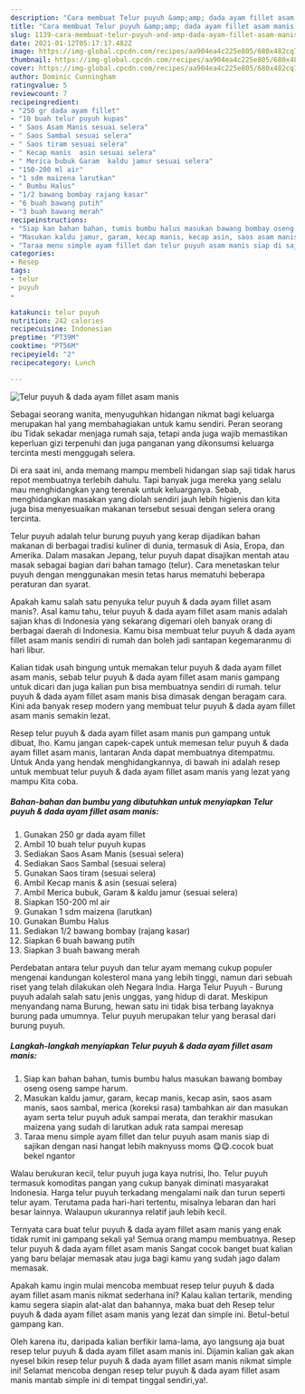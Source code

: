 ```yaml
---
description: "Cara membuat Telur puyuh &amp;amp; dada ayam fillet asam manis Sederhana dan Mudah Dibuat"
title: "Cara membuat Telur puyuh &amp;amp; dada ayam fillet asam manis Sederhana dan Mudah Dibuat"
slug: 1139-cara-membuat-telur-puyuh-and-amp-dada-ayam-fillet-asam-manis-sederhana-dan-mudah-dibuat
date: 2021-01-12T05:17:17.482Z
image: https://img-global.cpcdn.com/recipes/aa904ea4c225e805/680x482cq70/telur-puyuh-dada-ayam-fillet-asam-manis-foto-resep-utama.jpg
thumbnail: https://img-global.cpcdn.com/recipes/aa904ea4c225e805/680x482cq70/telur-puyuh-dada-ayam-fillet-asam-manis-foto-resep-utama.jpg
cover: https://img-global.cpcdn.com/recipes/aa904ea4c225e805/680x482cq70/telur-puyuh-dada-ayam-fillet-asam-manis-foto-resep-utama.jpg
author: Dominic Cunningham
ratingvalue: 5
reviewcount: 7
recipeingredient:
- "250 gr dada ayam fillet"
- "10 buah telur puyuh kupas"
- " Saos Asam Manis sesuai selera"
- " Saos Sambal sesuai selera"
- " Saos tiram sesuai selera"
- " Kecap manis  asin sesuai selera"
- " Merica bubuk Garam  kaldu jamur sesuai selera"
- "150-200 ml air"
- "1 sdm maizena larutkan"
- " Bumbu Halus"
- "1/2 bawang bombay rajang kasar"
- "6 buah bawang putih"
- "3 buah bawang merah"
recipeinstructions:
- "Siap kan bahan bahan, tumis bumbu halus masukan bawang bombay oseng oseng sampe harum."
- "Masukan kaldu jamur, garam, kecap manis, kecap asin, saos asam manis, saos sambal, merica (koreksi rasa) tambahkan air dan masukan ayam serta telur puyuh aduk sampai merata, dan terakhir masukan maizena yang sudah di larutkan aduk rata sampai meresap"
- "Taraa menu simple ayam fillet dan telur puyuh asam manis siap di sajikan dengan nasi hangat lebih maknyuss moms 😋😋.cocok buat bekel ngantor"
categories:
- Resep
tags:
- telur
- puyuh
- 

katakunci: telur puyuh  
nutrition: 242 calories
recipecuisine: Indonesian
preptime: "PT39M"
cooktime: "PT56M"
recipeyield: "2"
recipecategory: Lunch

---
```



![Telur puyuh &amp; dada ayam fillet asam manis](https://img-global.cpcdn.com/recipes/aa904ea4c225e805/680x482cq70/telur-puyuh-dada-ayam-fillet-asam-manis-foto-resep-utama.jpg)

Sebagai seorang wanita, menyuguhkan hidangan nikmat bagi keluarga merupakan hal yang membahagiakan untuk kamu sendiri. Peran seorang ibu Tidak sekadar menjaga rumah saja, tetapi anda juga wajib memastikan keperluan gizi terpenuhi dan juga panganan yang dikonsumsi keluarga tercinta mesti menggugah selera.

Di era  saat ini, anda memang mampu membeli hidangan siap saji tidak harus repot membuatnya terlebih dahulu. Tapi banyak juga mereka yang selalu mau menghidangkan yang terenak untuk keluarganya. Sebab, menghidangkan masakan yang diolah sendiri jauh lebih higienis dan kita juga bisa menyesuaikan makanan tersebut sesuai dengan selera orang tercinta. 

Telur puyuh adalah telur burung puyuh yang kerap dijadikan bahan makanan di berbagai tradisi kuliner di dunia, termasuk di Asia, Eropa, dan Amerika. Dalam masakan Jepang, telur puyuh dapat disajikan mentah atau masak sebagai bagian dari bahan tamago (telur). Cara menetaskan telur puyuh dengan menggunakan mesin tetas harus mematuhi beberapa peraturan dan syarat.

Apakah kamu salah satu penyuka telur puyuh &amp; dada ayam fillet asam manis?. Asal kamu tahu, telur puyuh &amp; dada ayam fillet asam manis adalah sajian khas di Indonesia yang sekarang digemari oleh banyak orang di berbagai daerah di Indonesia. Kamu bisa membuat telur puyuh &amp; dada ayam fillet asam manis sendiri di rumah dan boleh jadi santapan kegemaranmu di hari libur.

Kalian tidak usah bingung untuk memakan telur puyuh &amp; dada ayam fillet asam manis, sebab telur puyuh &amp; dada ayam fillet asam manis gampang untuk dicari dan juga kalian pun bisa membuatnya sendiri di rumah. telur puyuh &amp; dada ayam fillet asam manis bisa dimasak dengan beragam cara. Kini ada banyak resep modern yang membuat telur puyuh &amp; dada ayam fillet asam manis semakin lezat.

Resep telur puyuh &amp; dada ayam fillet asam manis pun gampang untuk dibuat, lho. Kamu jangan capek-capek untuk memesan telur puyuh &amp; dada ayam fillet asam manis, lantaran Anda dapat membuatnya ditempatmu. Untuk Anda yang hendak menghidangkannya, di bawah ini adalah resep untuk membuat telur puyuh &amp; dada ayam fillet asam manis yang lezat yang mampu Kita coba.

<!--inarticleads1-->

##### Bahan-bahan dan bumbu yang dibutuhkan untuk menyiapkan Telur puyuh &amp; dada ayam fillet asam manis:

1. Gunakan 250 gr dada ayam fillet
1. Ambil 10 buah telur puyuh kupas
1. Sediakan  Saos Asam Manis (sesuai selera)
1. Sediakan  Saos Sambal (sesuai selera)
1. Gunakan  Saos tiram (sesuai selera)
1. Ambil  Kecap manis &amp; asin (sesuai selera)
1. Ambil  Merica bubuk, Garam &amp; kaldu jamur (sesuai selera)
1. Siapkan 150-200 ml air
1. Gunakan 1 sdm maizena (larutkan)
1. Gunakan  Bumbu Halus
1. Sediakan 1/2 bawang bombay (rajang kasar)
1. Siapkan 6 buah bawang putih
1. Siapkan 3 buah bawang merah


Perdebatan antara telur puyuh dan telur ayam memang cukup populer mengenai kandungan kolesterol mana yang lebih tinggi, namun dari sebuah riset yang telah dilakukan oleh Negara India. Harga Telur Puyuh - Burung puyuh adalah salah satu jenis unggas, yang hidup di darat. Meskipun menyandang nama Burung, hewan satu ini tidak bisa terbang layaknya burung pada umumnya. Telur puyuh merupakan telur yang berasal dari burung puyuh. 

<!--inarticleads2-->

##### Langkah-langkah menyiapkan Telur puyuh &amp; dada ayam fillet asam manis:

1. Siap kan bahan bahan, tumis bumbu halus masukan bawang bombay oseng oseng sampe harum.
1. Masukan kaldu jamur, garam, kecap manis, kecap asin, saos asam manis, saos sambal, merica (koreksi rasa) tambahkan air dan masukan ayam serta telur puyuh aduk sampai merata, dan terakhir masukan maizena yang sudah di larutkan aduk rata sampai meresap
1. Taraa menu simple ayam fillet dan telur puyuh asam manis siap di sajikan dengan nasi hangat lebih maknyuss moms 😋😋.cocok buat bekel ngantor


Walau berukuran kecil, telur puyuh juga kaya nutrisi, lho. Telur puyuh termasuk komoditas pangan yang cukup banyak diminati masyarakat Indonesia. Harga telur puyuh terkadang mengalami naik dan turun seperti telur ayam. Terutama pada hari-hari tertentu, misalnya lebaran dan hari besar lainnya. Walaupun ukurannya relatif jauh lebih kecil. 

Ternyata cara buat telur puyuh &amp; dada ayam fillet asam manis yang enak tidak rumit ini gampang sekali ya! Semua orang mampu membuatnya. Resep telur puyuh &amp; dada ayam fillet asam manis Sangat cocok banget buat kalian yang baru belajar memasak atau juga bagi kamu yang sudah jago dalam memasak.

Apakah kamu ingin mulai mencoba membuat resep telur puyuh &amp; dada ayam fillet asam manis nikmat sederhana ini? Kalau kalian tertarik, mending kamu segera siapin alat-alat dan bahannya, maka buat deh Resep telur puyuh &amp; dada ayam fillet asam manis yang lezat dan simple ini. Betul-betul gampang kan. 

Oleh karena itu, daripada kalian berfikir lama-lama, ayo langsung aja buat resep telur puyuh &amp; dada ayam fillet asam manis ini. Dijamin kalian gak akan nyesel bikin resep telur puyuh &amp; dada ayam fillet asam manis nikmat simple ini! Selamat mencoba dengan resep telur puyuh &amp; dada ayam fillet asam manis mantab simple ini di tempat tinggal sendiri,ya!.


